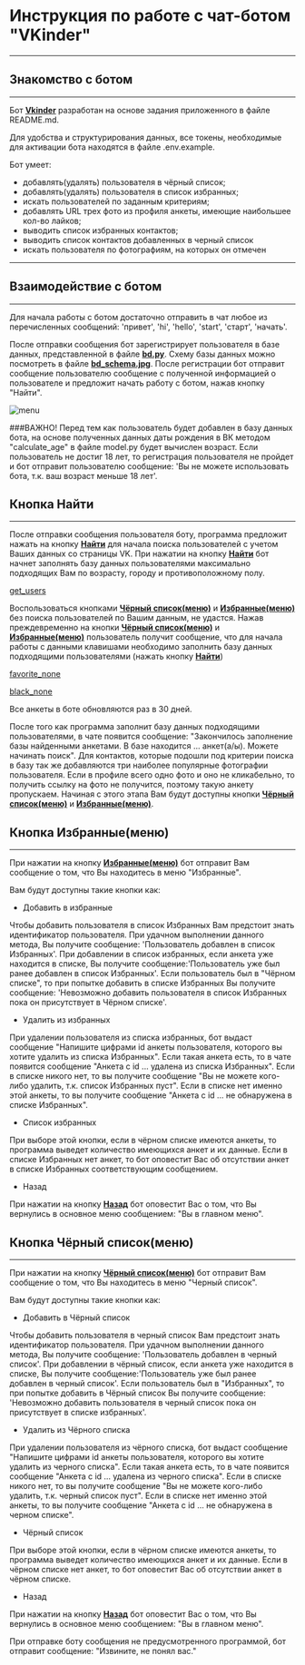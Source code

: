 # Инструкция по работе с чат-ботом "VKinder"

______________________________________________________________

## Знакомство с ботом

______________________________________________________________

Бот <b><u>Vkinder</u></b> разработан на основе задания приложенного в файле README.md.

Для удобства и структурирования данных, все токены, необходимые для активации бота находятся в файле .env.example.

Бот умеет:

- добавлять(удалять) пользователя в чёрный список;
- добавлять(удалять) пользователя в список избранных;
- искать пользователей по заданным критериям;
- добавлять URL трех фото из профиля анкеты, имеющие наибольшее кол-во лайков;
- выводить список избранных контактов;
- выводить список контактов добавленных в черный список
- искать пользователя по фотографиям, на которых он отмечен
______________________________________________________________

## Взаимодействие с ботом

______________________________________________________________
Для начала работы с ботом достаточно отправить в чат любое из перечисленных сообщений: 'привет', 'hi', 'hello',
'start', 'старт', 'начать'.

После отправки сообщения бот зарегистрирует пользователя в базе данных, представленной в файле <b><u>bd.py</b></u>. 
Схему базы данных можно посмотреть в файле <b><u>bd_schema.jpg</u></b>. После регистрации бот отправит 
сообщение пользователю сообщение с полученной информацией о пользователе и предложит начать работу с ботом, нажав кнопку
"Найти".

![menu](https://thumb.cloud.mail.ru/weblink/thumb/xw1/toV2/7DZuwgEmD)

###ВАЖНО! Перед тем как пользователь будет добавлен в базу данных бота, на основе полученных данных даты рождения в ВК 
методом "calculate_age" в файле model.py будет вычислен возраст. Если пользователь не достиг 18 лет, то регистрация 
пользователя не пройдет и бот отправит пользователю сообщение: 'Вы не можете использовать бота, т.к. ваш возраст меньше 
18 лет'.

## Кнопка Найти

________________________________________________________________

После отправки сообщения пользователя боту, программа предложит нажать на кнопку <b><u>Найти</u></b> для 
начала поиска пользователей с учетом Ваших данных со страницы VK. При нажатии на кнопку <b><u>Найти</u></b> бот начнет 
заполнять базу данных пользователями максимально подходящих Вам по возрасту, городу и противоположному полу.

[get_users](https://cloud.mail.ru/home/photo_2024-03-17_15-43-53.jpg?weblink=toV2%2F7DZuwgEmD) 

Воспользоваться кнопками <b><u>Чёрный список(меню)</u></b> и <b><u>Избранные(меню)</u></b> без поиска пользователей по 
Вашим данным, не удастся. Нажав преждевременно на кнопки <b><u>Чёрный список(меню)</u></b> и <b><u>Избранные(меню)</u></b>
пользователь получит сообщение, что для начала работы с данными клавишами необходимо заполнить базу данных подходящими 
пользователями (нажать кнопку <b><u>Найти</u></b>)

[favorite_none](https://cloud.mail.ru/public/F1HF/4UNnj6TJG)

[black_none](https://cloud.mail.ru/public/11oh/LH6yz8hUr) 

Все анкеты в боте обновляются раз в 30 дней.

После того как программа заполнит базу данных подходящими пользователями, в чате появится сообщение: "Закончилось 
заполнение базы найденными анкетами. В базе находится ... анкет(а/ы). Можете начинать поиск". Для контактов, которые 
подошли под критерии поиска в базу так же добавляются три наиболее популярные фотографии пользователя. Если в профиле 
всего одно фото и оно не кликабельно, то получить ссылку на фото не получится, поэтому такую анкету пропускаем. Начиная 
с этого этапа Вам будут доступны кнопки <b><u>Чёрный список(меню)</u></b> и <b><u>Избранные(меню)</u></b>.



## Кнопка Избранные(меню)

___________________________________________________________________________

При нажатии на кнопку <b><u>Избранные(меню)</u></b> бот отправит Вам сообщение о том, что Вы находитесь в меню "Избранные".

Вам будут доступны такие кнопки как:

- Добавить в избранные

Чтобы добавить пользователя в список Избранных Вам предстоит знать идентификатор пользователя. При удачном выполнении 
данного метода, Вы получите сообщение: 'Пользователь добавлен в список Избранных'.
При добавлении в список избранных, если анкета уже находится в списке, Вы получите сообщение:'Пользователь уже был ранее 
добавлен в список Избранных'.
Если пользователь был в "Чёрном списке", то при попытке добавить в списке Избранных Вы получите сообщение: 'Невозможно 
добавить пользователя в список Избранных пока он присутствует в Чёрном списке'.

- Удалить из избранных

При удалении пользователя из списка избранных, бот выдаст сообщение "Напишите цифрами id анкеты пользователя, которого вы 
хотите удалить из списка Избранных". Если такая анкета есть, то в чате появится сообщение "Анкета с id ... удалена из 
списка Избранных". Если в списке никого нет, то вы получите сообщение "Вы не можете кого-либо удалить, т.к. список Избранных 
пуст". Если в списке нет именно этой анкеты, то вы получите сообщение "Анкета с id ... не обнаружена в списке Избранных".


- Список избранных

При выборе этой кнопки, если в чёрном списке имеются анкеты, то программа выведет количество имеющихся анкет и их данные.
Если в списке Избранных нет анкет, то бот оповестит Вас об отсутствии анкет в списке Избранных соответствующим сообщением.

- Назад

При нажатии на кнопку <b><u>Назад</u></b> бот оповестит Вас о том, что Вы вернулись в основное меню сообщением:
"Вы в главном меню".


## Кнопка Чёрный список(меню)

___________________________________________________________________________
При нажатии на кнопку <b><u>Чёрный список(меню)</u></b> бот отправит Вам сообщение о том, что Вы находитесь в меню 
"Черный список".

Вам будут доступны такие кнопки как:

- Добавить в Чёрный список

Чтобы добавить пользователя в черный список Вам предстоит знать идентификатор пользователя. При удачном выполнении данного
метода, Вы получите сообщение: 'Пользователь добавлен в черный список'.
При добавлении в чёрный список, если анкета уже находится в списке, Вы получите сообщение:'Пользователь уже был ранее 
добавлен в черный список'.
Если пользователь был в "Избранных", то при попытке добавить в Чёрный список Вы получите сообщение: 'Невозможно добавить
пользователя в черный список пока он присутствует в списке избранных'.

- Удалить из Чёрного списка

При удалении пользователя из чёрного списка, бот выдаст сообщение "Напишите цифрами id анкеты пользователя, которого вы 
хотите удалить из черного списка". Если такая анкета есть, то в чате появится сообщение "Анкета с id ... удалена из 
черного списка". Если в списке никого нет, то вы получите сообщение "Вы не можете кого-либо удалить, т.к. черный список 
пуст". Если в списке нет именно этой анкеты, то вы получите сообщение "Анкета с id ... не обнаружена в черном списке".

- Чёрный список

При выборе этой кнопки, если в чёрном списке имеются анкеты, то программа выведет количество имеющихся анкет и их данные.
Если в чёрном списке нет анкет, то бот оповестит Вас об отсутствии анкет в чёрном списке.

- Назад

При нажатии на кнопку <b><u>Назад</u></b> бот оповестит Вас о том, что Вы вернулись в основное меню сообщением:
"Вы в главном меню".

При отправке боту сообщения не предусмотренного программой, бот отправит сообщение: "Извините, не понял вас."

